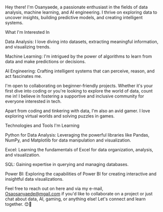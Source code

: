 Hey there! I'm Osanyaede, a passionate enthusiast in the fields of data analysis, machine learning, and AI engineering. I thrive on exploring data to uncover insights, building predictive models, and creating intelligent systems.

What I'm Interested In

Data Analysis: I love diving into datasets, extracting meaningful information, and visualizing trends.

Machine Learning: I'm intrigued by the power of algorithms to learn from data and make predictions or decisions.

AI Engineering: Crafting intelligent systems that can perceive, reason, and act fascinates me.

I'm open to collaborating on beginner-friendly projects. Whether it's your first dive into coding or you're looking to explore the world of data, count me in! I believe in fostering a supportive and inclusive community for everyone interested in tech.

Apart from coding and tinkering with data, I'm also an avid gamer. I love exploring virtual worlds and solving puzzles in games.

Technologies and Tools I'm Learning

Python for Data Analysis: Leveraging the powerful libraries like Pandas, NumPy, and Matplotlib for data manipulation and visualization.

Excel: Learning the fundamentals of Excel for data organization, analysis, and visualization.

SQL: Gaining expertise in querying and managing databases.

Power BI: Exploring the capabilities of Power BI for creating interactive and insightful data visualizations.

Feel free to reach out on here and via my e-mail, Osaosanyaede@mgail.com if you'd like to collaborate on a project or just chat about data, AI, gaming, or anything else! Let's connect and learn together. 😊🚀
